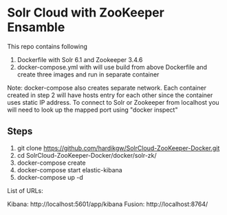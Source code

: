 # Solr Cloud with ZooKeeper Ensamble
This repo contains following

1. Dockerfile with Solr 6.1 and Zookeeper 3.4.6
2. docker-compose.yml with will use build from above Dockerfile and create three images and run in separate container

Note: docker-compose also creates separate network. Each container created in step 2 will have hosts entry for each other since the container uses static IP address. To connect to Solr or Zookeeper from localhost you will need to look up the mapped port using "docker inspect"

## Steps

1. git clone https://github.com/hardikgw/SolrCloud-ZooKeeper-Docker.git
2. cd SolrCloud-ZooKeeper-Docker/docker/solr-zk/
3. docker-compose create
4. docker-compose start elastic-kibana
4. docker-compose up -d

List of URLs:

Kibana: http://localhost:5601/app/kibana
Fusion: http://localhost:8764/

